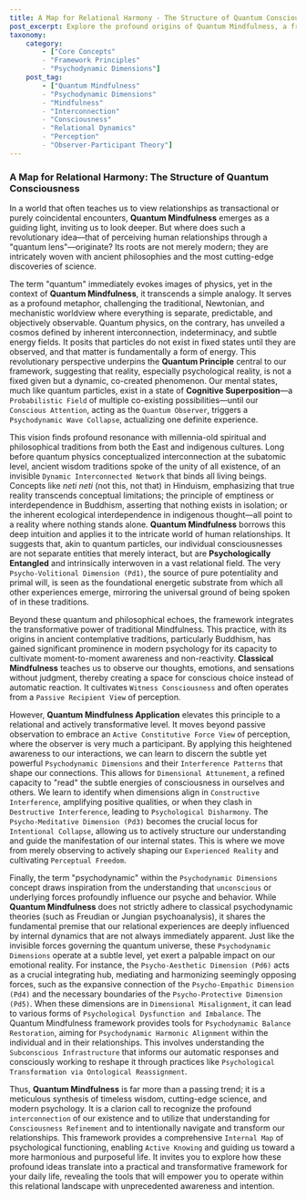 ```yaml
---
title: A Map for Relational Harmony - The Structure of Quantum Consciousness
post_excerpt: Explore the profound origins of Quantum Mindfulness, a framework that transcends superficial understanding of relationships. This article delves into its roots in quantum physics, ancient wisdom, and modern psychology, revealing how our consciousness actively shapes our relational reality through intricate psychodynamic processes. Discover how this synthesis offers a pathway to deeper connection and transformative relational harmony.
taxonomy:
    category:
        - ["Core Concepts"
        - "Framework Principles"
        - "Psychodynamic Dimensions"]
    post_tag:
        - ["Quantum Mindfulness"
        - "Psychodynamic Dimensions"
        - "Mindfulness"
        - "Interconnection"
        - "Consciousness"
        - "Relational Dynamics"
        - "Perception"
        - "Observer-Participant Theory"]
---
```

### A Map for Relational Harmony: The Structure of Quantum Consciousness

In a world that often teaches us to view relationships as transactional or purely coincidental encounters, **Quantum Mindfulness** emerges as a guiding light, inviting us to look deeper. But where does such a revolutionary idea—that of perceiving human relationships through a "quantum lens"—originate? Its roots are not merely modern; they are intricately woven with ancient philosophies and the most cutting-edge discoveries of science.

The term "quantum" immediately evokes images of physics, yet in the context of **Quantum Mindfulness**, it transcends a simple analogy. It serves as a profound metaphor, challenging the traditional, Newtonian, and mechanistic worldview where everything is separate, predictable, and objectively observable. Quantum physics, on the contrary, has unveiled a cosmos defined by inherent interconnection, indeterminacy, and subtle energy fields. It posits that particles do not exist in fixed states until they are observed, and that matter is fundamentally a form of energy. This revolutionary perspective underpins the **Quantum Principle** central to our framework, suggesting that reality, especially psychological reality, is not a fixed given but a dynamic, co-created phenomenon. Our mental states, much like quantum particles, exist in a state of **Cognitive Superposition**—a `Probabilistic Field` of multiple co-existing possibilities—until our `Conscious Attention`, acting as the `Quantum Observer`, triggers a `Psychodynamic Wave Collapse`, actualizing one definite experience.

This vision finds profound resonance with millennia-old spiritual and philosophical traditions from both the East and indigenous cultures. Long before quantum physics conceptualized interconnection at the subatomic level, ancient wisdom traditions spoke of the unity of all existence, of an invisible `Dynamic Interconnected Network` that binds all living beings. Concepts like *neti neti* (not this, not that) in Hinduism, emphasizing that true reality transcends conceptual limitations; the principle of emptiness or interdependence in Buddhism, asserting that nothing exists in isolation; or the inherent ecological interdependence in indigenous thought—all point to a reality where nothing stands alone. **Quantum Mindfulness** borrows this deep intuition and applies it to the intricate world of human relationships. It suggests that, akin to quantum particles, our individual consciousnesses are not separate entities that merely interact, but are **Psychologically Entangled** and intrinsically interwoven in a vast relational field. The very `Psycho-Volitional Dimension (Pd1)`, the source of pure potentiality and primal will, is seen as the foundational energetic substrate from which all other experiences emerge, mirroring the universal ground of being spoken of in these traditions.

Beyond these quantum and philosophical echoes, the framework integrates the transformative power of traditional Mindfulness. This practice, with its origins in ancient contemplative traditions, particularly Buddhism, has gained significant prominence in modern psychology for its capacity to cultivate moment-to-moment awareness and non-reactivity. **Classical Mindfulness** teaches us to observe our thoughts, emotions, and sensations without judgment, thereby creating a space for conscious choice instead of automatic reaction. It cultivates `Witness Consciousness` and often operates from a `Passive Recipient View` of perception.

However, **Quantum Mindfulness Application** elevates this principle to a relational and actively transformative level. It moves beyond passive observation to embrace an `Active Constitutive Force View` of perception, where the observer is very much a participant. By applying this heightened awareness to our interactions, we can learn to discern the subtle yet powerful `Psychodynamic Dimensions` and their `Interference Patterns` that shape our connections. This allows for `Dimensional Attunement`, a refined capacity to "read" the subtle energies of consciousness in ourselves and others. We learn to identify when dimensions align in `Constructive Interference`, amplifying positive qualities, or when they clash in `Destructive Interference`, leading to `Psychological Disharmony`. The `Psycho-Meditative Dimension (Pd3)` becomes the crucial locus for `Intentional Collapse`, allowing us to actively structure our understanding and guide the manifestation of our internal states. This is where we move from merely observing to actively shaping our `Experienced Reality` and cultivating `Perceptual Freedom`.

Finally, the term "psychodynamic" within the `Psychodynamic Dimensions` concept draws inspiration from the understanding that `unconscious` or underlying forces profoundly influence our psyche and behavior. While **Quantum Mindfulness** does not strictly adhere to classical psychodynamic theories (such as Freudian or Jungian psychoanalysis), it shares the fundamental premise that our relational experiences are deeply influenced by internal dynamics that are not always immediately apparent. Just like the invisible forces governing the quantum universe, these `Psychodynamic Dimensions` operate at a subtle level, yet exert a palpable impact on our emotional reality. For instance, the `Psycho-Aesthetic Dimension (Pd6)` acts as a crucial integrating hub, mediating and harmonizing seemingly opposing forces, such as the expansive connection of the `Psycho-Empathic Dimension (Pd4)` and the necessary boundaries of the `Psycho-Protective Dimension (Pd5)`. When these dimensions are in `Dimensional Misalignment`, it can lead to various forms of `Psychological Dysfunction and Imbalance`. The Quantum Mindfulness framework provides tools for `Psychodynamic Balance Restoration`, aiming for `Psychodynamic Harmonic Alignment` within the individual and in their relationships. This involves understanding the `Subconscious Infrastructure` that informs our automatic responses and consciously working to reshape it through practices like `Psychological Transformation via Ontological Reassignment`.

Thus, **Quantum Mindfulness** is far more than a passing trend; it is a meticulous synthesis of timeless wisdom, cutting-edge science, and modern psychology. It is a clarion call to recognize the profound `interconnection` of our existence and to utilize that understanding for `Consciousness Refinement` and to intentionally navigate and transform our relationships. This framework provides a comprehensive `Internal Map` of psychological functioning, enabling `Active Knowing` and guiding us toward a more harmonious and purposeful life. It invites you to explore how these profound ideas translate into a practical and transformative framework for your daily life, revealing the tools that will empower you to operate within this relational landscape with unprecedented awareness and intention.